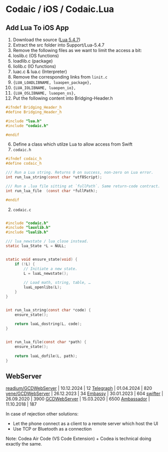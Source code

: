 # Codaic / iOS / Codaic.Lua

## Add Lua To iOS App

1. Download the source ([Lua 5.4.7](https://www.lua.org/ftp/lua-5.4.7.tar.gz))
2. Extract the src folder into Support/Lua-5.4.7
3. Remove the following files as we want to limit the access a bit:
  1. loslib.c (OS functions)
  2. loadlib.c (package)
  3. liolib.c (IO functions)
  4. luac.c & lua.c (Interpreter)
4. Remove the corresponding links from `linit.c`
  1. `{LUA_LOADLIBNAME, luaopen_package},`
  2. `{LUA_IOLIBNAME, luaopen_io},`
  3. `{LUA_OSLIBNAME, luaopen_os},`
5. Put the following content into Bridging-Header.h
```h
#ifndef Bridging_Header_h
#define Bridging_Header_h

#include "lua.h"
#include "codaic.h"

#endif
```
6. Define a class which utilze Lua to allow access from Swift
  1. `codaic.h`
```h
#ifndef codaic_h
#define codaic_h

/// Run a Lua string. Returns 0 on success, non‑zero on Lua error.
int run_lua_string(const char *utf8Script);

/// Run a .lua file sitting at `fullPath`. Same return‑code contract.
int run_lua_file  (const char *fullPath);

#endif
```
  2. `codaic.c`
```c

#include "codaic.h"
#include "lauxlib.h"
#include "lualib.h"

/// lua_newstate / lua_close instead.
static lua_State *L = NULL;


static void ensure_state(void) {
    if (!L) {
        // Initiate a new state.
        L = luaL_newstate();
        
        // Load math, string, table, …
        luaL_openlibs(L);
    }
}


int run_lua_string(const char *code) {
    ensure_state();
    
    return luaL_dostring(L, code);
}


int run_lua_file(const char *path) {
    ensure_state();
    
    return luaL_dofile(L, path);
}
```

## WebServer

[readium/GCDWebServer](https://github.com/readium/GCDWebServer) | 10.12.2024 | 12
[Telegraph](https://github.com/Building42/Telegraph) | 01.04.2024 | 820
[yene/GCDWebServer](https://github.com/yene/GCDWebServer) | 26.12.2023 | 34
[Embassy](https://github.com/envoy/Embassy) | 30.01.2023 | 604
[swifter](https://github.com/httpswift/swifter) | 26.09.2020 | 3900
[GCDWebServer](https://github.com/swisspol/GCDWebServer) | 15.03.2020 | 6500
[Ambassador](https://github.com/envoy/Ambassador) | 11.10.2018 | 187

In case of rejection other solutions:
- Let the phone connect as a client to a remote server which host the UI
- Use TCP or Bluetooth as a connection

Note: Codea Air Code (VS Code Extension) + Codea is technical doing exactly the same.